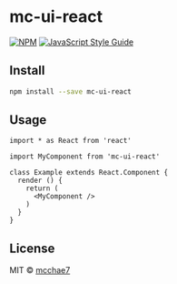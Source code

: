 # mc-ui-react

> 

[![NPM](https://img.shields.io/npm/v/mc-ui-react.svg)](https://www.npmjs.com/package/mc-ui-react) [![JavaScript Style Guide](https://img.shields.io/badge/code_style-standard-brightgreen.svg)](https://standardjs.com)

## Install

```bash
npm install --save mc-ui-react
```

## Usage

```tsx
import * as React from 'react'

import MyComponent from 'mc-ui-react'

class Example extends React.Component {
  render () {
    return (
      <MyComponent />
    )
  }
}
```

## License

MIT © [mcchae7](https://github.com/mcchae7)
